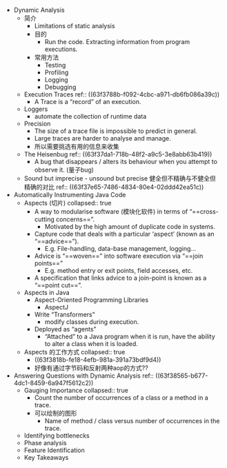 - Dynamic Analysis
	- 简介
		- Limitations of  static analysis
		- 目的
			- Run the code. Extracting information from program executions.
		- 常用方法
			- Testing
			- Profiling
			- Logging
			- Debugging
	- Execution Traces
	  ref:: ((63f3788b-f092-4cbc-a971-db6fb086a39c))
		- A Trace is a “record” of an execution.
	- Loggers
		- automate the collection of runtime data
	- Precision
		- The size of a trace file is impossible to predict in general.
		- Large traces are harder to analyse and manage.
		- 所以需要挑选有用的信息来收集
	- The Heisenbug
	  ref:: ((63f37da1-718b-48f2-a9c5-3e8abb63b419))
		- A bug that disappears / alters its behaviour when you attempt to observe it. (量子bug)
	- Sound but imprecise - unsound but precise
	  健全但不精确与不健全但精确的对比
	  ref:: ((63f37e65-7486-4834-80e4-02ddd42ea51c))
- Automatically Instrumenting Java Code
	- Aspects (切片)
	  collapsed:: true
		- A way to modularise software (模块化软件) in terms of “==cross-cutting concerns==”.
			- Motivated by the high amount of duplicate code in systems.
		- Capture code that deals with a particular ‘aspect’ (known as an “==advice==”).
			- E.g. File-handling, data-base management, logging...
		- Advice is “==woven==” into software execution via “==join points==”
			- E.g. method entry or exit points, field accesses, etc.
		- A specification that links advice to a join-point is known as a “==point cut==”.
	- Aspects in Java
		- Aspect-Oriented Programming Libraries
			- AspectJ
		- Write “Transformers”
			- modify classes during execution.
		- Deployed as “agents”
			- “Attached” to a Java program when it is run, have the ability to alter a class when it is loaded.
	- Aspects 的工作方式
	  collapsed:: true
		- ((63f3818b-fe18-4efb-981a-391a73bdf9d4))
		- 好像有通过字节码和反射两种aop的方式??
- Answering Questions with Dynamic Analysis
  ref:: ((63f38565-b677-4dc1-8459-6a947f5612c2))
	- Gauging Importance
	  collapsed:: true
		- Count the number of occurrences of a class or a method in a trace.
		- 可以绘制的图形
			- Name of method / class versus number of occurrences in the trace.
	- Identifying bottlenecks
	- Phase analysis
	- Feature Identification
	- Key Takeaways